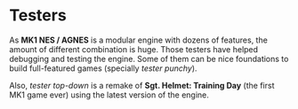 # Testers

As **MK1 NES / AGNES** is a modular engine with dozens of features, the amount of different combination is huge. Those testers have helped debugging and testing the engine. Some of them can be nice foundations to build full-featured games (specially *tester punchy*). 

Also, *tester top-down* is a remake of **Sgt. Helmet: Training Day** (the first MK1 game ever) using the latest version of the engine.
